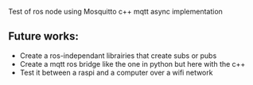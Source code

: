 Test of ros node using Mosquitto c++ mqtt async implementation

Future works:
------
* Create a ros-independant librairies that create subs or pubs
* Create a mqtt ros bridge like the one in python but here with the c++
* Test it between a raspi and a computer over a wifi network
